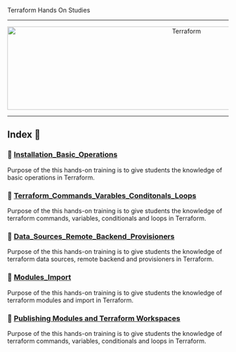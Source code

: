Terraform Hands On Studies
<hr>

<p align="center">
    <img alt="Terraform" src="https://upload.wikimedia.org/wikipedia/commons/thumb/0/04/Terraform_Logo.svg/512px-Terraform_Logo.svg.png?20181016201549" height="190" width="800">
</p>
<hr>

## Index 📜

### 🔖 [Installation_Basic_Operations](https://github.com/BekirKocabas/Terraform_hands_on/tree/main/01_Installation_Basic_Operations)
Purpose of the this hands-on training is to give students the knowledge of basic operations in Terraform.

### 🔖 [Terraform_Commands_Varables_Conditonals_Loops](https://github.com/BekirKocabas/Terraform_hands_on/tree/main/02_Commands_Varables_Conditonals_Loops)
Purpose of the this hands-on training is to give students the knowledge of terraform commands, variables, conditionals and loops in Terraform.

### 🔖 [Data_Sources_Remote_Backend_Provisioners](https://github.com/BekirKocabas/Terraform_hands_on/tree/main/03_Data_Sources_Remote_Backend_Provisioners)
Purpose of the this hands-on training is to give students the knowledge of terraform data sources, remote backend and provisioners in Terraform.

### 🔖 [Modules_Import](https://github.com/BekirKocabas/Terraform_hands_on/tree/main/04_Modules_Import)
Purpose of the this hands-on training is to give students the knowledge of terraform modules and import in Terraform.

### 🔖 [Publishing Modules and Terraform Workspaces](https://github.com/BekirKocabas/Terraform_hands_on/tree/main/05_Publish_%20Modules_Terraform_Workspaces)
Purpose of the this hands-on training is to give students the knowledge of terraform commands, variables, conditionals and loops in Terraform.
